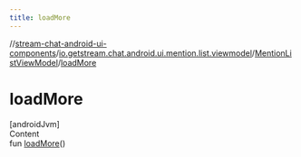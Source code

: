 ```yaml
---
title: loadMore
---
```

//[stream-chat-android-ui-components](../../../index.md)/[io.getstream.chat.android.ui.mention.list.viewmodel](../index.md)/[MentionListViewModel](index.md)/[loadMore](loadMore.md)



# loadMore  
[androidJvm]  
Content  
fun [loadMore](loadMore.md)()  



